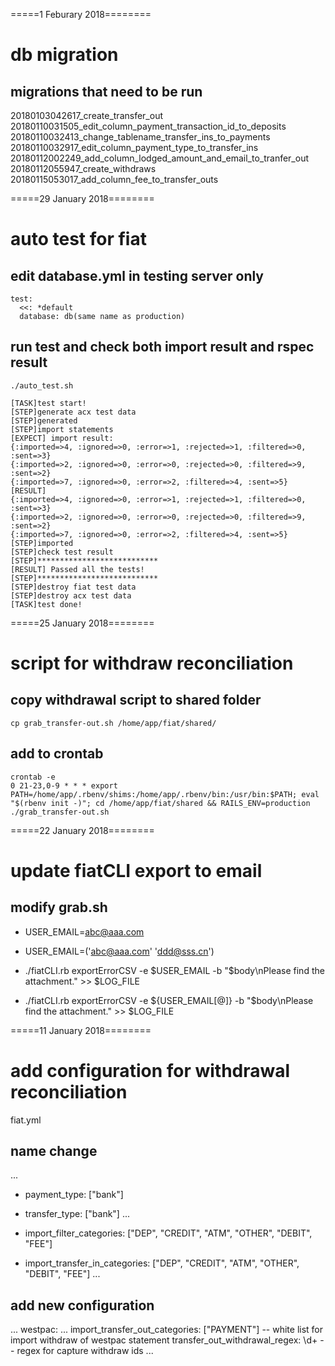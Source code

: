=====1 Feburary 2018========

# db migration

## migrations that need to be run

20180103042617_create_transfer_out
20180110031505_edit_column_payment_transaction_id_to_deposits
20180110032413_change_tablename_transfer_ins_to_payments
20180110032917_edit_column_payment_type_to_transfer_ins
20180112002249_add_column_lodged_amount_and_email_to_tranfer_out
20180112055947_create_withdraws
20180115053017_add_column_fee_to_transfer_outs


=====29 January 2018========

# auto test for fiat

## edit database.yml in testing server only

```
test:
  <<: *default
  database: db(same name as production)
```

## run test and check both import result and rspec result

```
./auto_test.sh

[TASK]test start!
[STEP]generate acx test data
[STEP]generated
[STEP]import statements
[EXPECT] import result:
{:imported=>4, :ignored=>0, :error=>1, :rejected=>1, :filtered=>0, :sent=>3}
{:imported=>2, :ignored=>0, :error=>0, :rejected=>0, :filtered=>9, :sent=>2}
{:imported=>7, :ignored=>0, :error=>2, :filtered=>4, :sent=>5}
[RESULT]
{:imported=>4, :ignored=>0, :error=>1, :rejected=>1, :filtered=>0, :sent=>3}
{:imported=>2, :ignored=>0, :error=>0, :rejected=>0, :filtered=>9, :sent=>2}
{:imported=>7, :ignored=>0, :error=>2, :filtered=>4, :sent=>5}
[STEP]imported
[STEP]check test result
[STEP]***************************
[RESULT] Passed all the tests!
[STEP]***************************
[STEP]destroy fiat test data
[STEP]destroy acx test data
[TASK]test done!
```


=====25 January 2018========

# script for withdraw reconciliation

## copy withdrawal script to shared folder

```
cp grab_transfer-out.sh /home/app/fiat/shared/
```

## add to crontab

```
crontab -e
0 21-23,0-9 * * * export PATH=/home/app/.rbenv/shims:/home/app/.rbenv/bin:/usr/bin:$PATH; eval "$(rbenv init -)"; cd /home/app/fiat/shared && RAILS_ENV=production ./grab_transfer-out.sh
```


=====22 January 2018========

# update fiatCLI export to email

## modify grab.sh

- USER_EMAIL=abc@aaa.com
+ USER_EMAIL=('abc@aaa.com' 'ddd@sss.cn')

- ./fiatCLI.rb exportErrorCSV -e $USER_EMAIL -b "$body\nPlease find the attachment." >> $LOG_FILE
+ ./fiatCLI.rb exportErrorCSV -e ${USER_EMAIL[@]} -b "$body\nPlease find the attachment." >> $LOG_FILE



=====11 January 2018========
# add configuration for withdrawal reconciliation

fiat.yml
## name change

...
-  payment_type: ["bank"]
+  transfer_type: ["bank"]
...
-  import_filter_categories: ["DEP", "CREDIT", "ATM", "OTHER", "DEBIT", "FEE"]
+  import_transfer_in_categories: ["DEP", "CREDIT", "ATM", "OTHER", "DEBIT", "FEE"]
...

## add new configuration

...
westpac:
  ...
  import_transfer_out_categories: ["PAYMENT"]    -- white list for import withdraw of westpac statement
  transfer_out_withdrawal_regex: \d+             -- regex for capture withdraw ids
...

